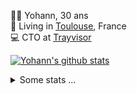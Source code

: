 <p>
  👨🏻 <bold>Yohann</bold>, 30 ans<br/>
  💼 Living in <a href="https://www.google.com/maps?q=toulouse">Toulouse</a>, France<br/>
  💻 CTO at <a href="https://trayvisor.com/">Trayvisor</a><br/>
</p>

<a href="https://github.com/anuraghazra/github-readme-stats"><img align="center" src="https://github-readme-stats-dviw-8taegaswk-yohann84ls-projects.vercel.app//api?username=yohann84L&show_icons=true&include_all_commits=true" alt="Yohann's github stats" /> </a>


<details>
  <summary>Some stats ...</summary><br/>
  

<!--START_SECTION:waka-->
![Profile Views](http://img.shields.io/badge/Profile%20Views-1-blue)

**🐱 My GitHub Data** 

> 📦 441.0 kB Used in GitHub's Storage 
 > 
> 🚫 Not Opted to Hire
 > 
> 📜 26 Public Repositories 
 > 
> 🔑 21 Private Repositories 
 > 
**I'm an Early 🐤** 

```text
🌞 Morning                28644 commits       ███████░░░░░░░░░░░░░░░░░░   29.49 % 
🌆 Daytime                56340 commits       ███████████████░░░░░░░░░░   58.01 % 
🌃 Evening                11991 commits       ███░░░░░░░░░░░░░░░░░░░░░░   12.35 % 
🌙 Night                  145 commits         ░░░░░░░░░░░░░░░░░░░░░░░░░   00.15 % 
```
📅 **I'm Most Productive on Wednesday** 

```text
Monday                   18775 commits       █████░░░░░░░░░░░░░░░░░░░░   19.33 % 
Tuesday                  18253 commits       █████░░░░░░░░░░░░░░░░░░░░   18.79 % 
Wednesday                19795 commits       █████░░░░░░░░░░░░░░░░░░░░   20.38 % 
Thursday                 19676 commits       █████░░░░░░░░░░░░░░░░░░░░   20.26 % 
Friday                   18842 commits       █████░░░░░░░░░░░░░░░░░░░░   19.40 % 
Saturday                 710 commits         ░░░░░░░░░░░░░░░░░░░░░░░░░   00.73 % 
Sunday                   1069 commits        ░░░░░░░░░░░░░░░░░░░░░░░░░   01.10 % 
```


📊 **This Week I Spent My Time On** 

```text
🕑︎ Time Zone: Europe/Paris

💬 Programming Languages: 
Image (svg)              8 hrs 19 mins       ██████████████████████░░░   86.63 % 
Other                    1 hr 13 mins        ███░░░░░░░░░░░░░░░░░░░░░░   12.71 % 
Markdown                 3 mins              ░░░░░░░░░░░░░░░░░░░░░░░░░   00.65 % 

🔥 Editors: 
Zed                      9 hrs 36 mins       █████████████████████████   100.00 % 

💻 Operating System: 
Mac                      9 hrs 36 mins       █████████████████████████   100.00 % 
```

**I Mostly Code in Python** 

```text
Python                   26 repos            ██████████████░░░░░░░░░░░   55.32 % 
Jupyter Notebook         4 repos             ██░░░░░░░░░░░░░░░░░░░░░░░   08.51 % 
JavaScript               3 repos             ██░░░░░░░░░░░░░░░░░░░░░░░   06.38 % 
HTML                     2 repos             █░░░░░░░░░░░░░░░░░░░░░░░░   04.26 % 
Shell                    1 repo              █░░░░░░░░░░░░░░░░░░░░░░░░   02.13 % 
```




 Last Updated on 02/07/2025 00:46:46 UTC
<!--END_SECTION:waka-->
